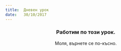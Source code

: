 ```yaml
---
title:  Дневен урок
date:   30/10/2017
---
```


### <center>Работим по този урок.</center>
<center>Моля, върнете се по-късно.</center>